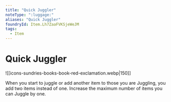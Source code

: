 ```yaml
---
title: "Quick Juggler"
noteType: ":luggage:"
aliases: "Quick Juggler"
foundryId: Item.Lh7ZaaFVKSjeWeJM
tags:
  - Item
---
```


# Quick Juggler
![[icons-sundries-books-book-red-exclamation.webp|150]]

When you start to juggle or add another item to those you are Juggling, you add two items instead of one. Increase the maximum number of items you can Juggle by one.
